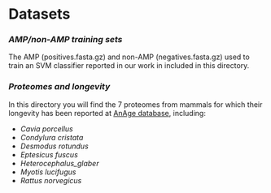 <h1>Datasets</h1>

<h3><i>AMP/non-AMP training sets</i></h3>
The AMP (positives.fasta.gz) and non-AMP (negatives.fasta.gz) used to train an SVM classifier reported in our work in included in this directory.

<h3><i>Proteomes and longevity</i></h3>

In this directory you will find the 7 proteomes from mammals for which their longevity has been reported at <a href="https://genomics.senescence.info/species/index.html">AnAge database</a>, including:
<ul>
  <li><i>Cavia porcellus</i></li>
  <li><i>Condylura cristata</i></li>
  <li><i>Desmodus rotundus</i></li>
  <li><i>Eptesicus fuscus</i></li>
  <li><i>Heterocephalus_glaber</i></li>
  <li><i>Myotis lucifugus</i></li>
  <li><i>Rattus norvegicus</i></li>
</ul>

